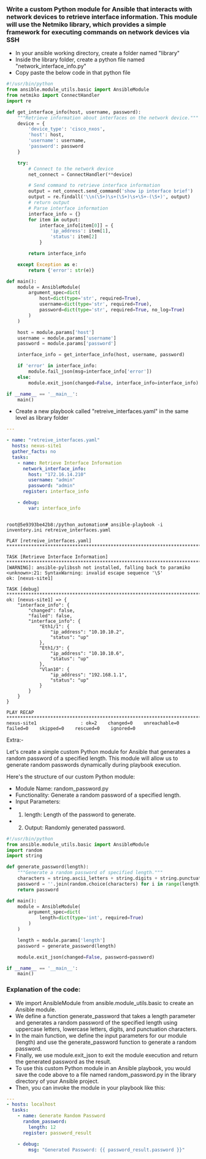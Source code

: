 ### Write a custom Python module for Ansible that interacts with network devices to retrieve interface information. This module will use the Netmiko library, which provides a simple framework for executing commands on network devices via SSH

- In your ansible working directory, create a folder named "library"
- Inside the library folder, create a python file named "network_interface_info.py"
- Copy paste the below code in that python file

```py
#!/usr/bin/python
from ansible.module_utils.basic import AnsibleModule
from netmiko import ConnectHandler
import re

def get_interface_info(host, username, password):
    """Retrieve information about interfaces on the network device."""
    device = {
        'device_type': 'cisco_nxos',
        'host': host,
        'username': username,
        'password': password
    }

    try:
        # Connect to the network device
        net_connect = ConnectHandler(**device)

        # Send command to retrieve interface information
        output = net_connect.send_command('show ip interface brief')
        output = re.findall('\\n(\S+)\s+(\S+)\s+\S+-(\S+)', output)
        # return output
        # Parse interface information
        interface_info = {}
        for item in output:
            interface_info[item[0]] = {
                'ip_address': item[1],
                'status': item[2]
            }

        return interface_info

    except Exception as e:
        return {'error': str(e)}

def main():
    module = AnsibleModule(
        argument_spec=dict(
            host=dict(type='str', required=True),
            username=dict(type='str', required=True),
            password=dict(type='str', required=True, no_log=True)
        )
    )

    host = module.params['host']
    username = module.params['username']
    password = module.params['password']

    interface_info = get_interface_info(host, username, password)

    if 'error' in interface_info:
        module.fail_json(msg=interface_info['error'])
    else:
        module.exit_json(changed=False, interface_info=interface_info)

if __name__ == '__main__':
    main()

```

- Create a new playbook called "retreive_interfaces.yaml" in the same level as library folder

```yaml
---

- name: "retreive_interfaces.yaml"
  hosts: nexus-site1
  gather_facts: no
  tasks:
    - name: Retrieve Interface Information
      network_interface_info:
        host: "172.16.14.210"
        username: "admin"
        password: "admin"
      register: interface_info

    - debug:
        var: interface_info
```

```text

root@5e9393be42b8:/python_automation# ansible-playbook -i inventory.ini retreive_interfaces.yaml 

PLAY [retreive_interfaces.yaml] *******************************************************************************************************************************************************************************************************************

TASK [Retrieve Interface Information] *************************************************************************************************************************************************************************************************************
[WARNING]: ansible-pylibssh not installed, falling back to paramiko
<unknown>:21: SyntaxWarning: invalid escape sequence '\S'
ok: [nexus-site1]

TASK [debug] **************************************************************************************************************************************************************************************************************************************
ok: [nexus-site1] => {
    "interface_info": {
        "changed": false,
        "failed": false,
        "interface_info": {
            "Eth1/1": {
                "ip_address": "10.10.10.2",
                "status": "up"
            },
            "Eth1/3": {
                "ip_address": "10.10.10.6",
                "status": "up"
            },
            "Vlan10": {
                "ip_address": "192.168.1.1",
                "status": "up"
            }
        }
    }
}

PLAY RECAP ****************************************************************************************************************************************************************************************************************************************
nexus-site1                : ok=2    changed=0    unreachable=0    failed=0    skipped=0    rescued=0    ignored=0  

```

Extra:-

Let's create a simple custom Python module for Ansible that generates a random password of a specified length. This module will allow us to generate random passwords dynamically during playbook execution.

Here's the structure of our custom Python module:

- Module Name: random_password.py
- Functionality: Generate a random password of a specified length.
- Input Parameters:
- 1. length: Length of the password to generate.
- 2. Output: Randomly generated password.

```python
#!/usr/bin/python
from ansible.module_utils.basic import AnsibleModule
import random
import string

def generate_password(length):
    """Generate a random password of specified length."""
    characters = string.ascii_letters + string.digits + string.punctuation
    password = ''.join(random.choice(characters) for i in range(length))
    return password

def main():
    module = AnsibleModule(
        argument_spec=dict(
            length=dict(type='int', required=True)
        )
    )

    length = module.params['length']
    password = generate_password(length)

    module.exit_json(changed=False, password=password)

if __name__ == '__main__':
    main()

```

### Explanation of the code:

- We import AnsibleModule from ansible.module_utils.basic to create an Ansible module.  
- We define a function generate_password that takes a length parameter and generates a random password of the specified length using uppercase letters, lowercase letters, digits, and punctuation characters.  
- In the main function, we define the input parameters for our module (length) and use the generate_password function to generate a random password.  
-  Finally, we use module.exit_json to exit the module execution and return the generated password as the result.  
- To use this custom Python module in an Ansible playbook, you would save the code above to a file named random_password.py in the library directory of your Ansible project.  
- Then, you can invoke the module in your playbook like this:

```yaml
---
- hosts: localhost
  tasks:
    - name: Generate Random Password
      random_password:
        length: 12
      register: password_result

    - debug:
        msg: "Generated Password: {{ password_result.password }}"
```


